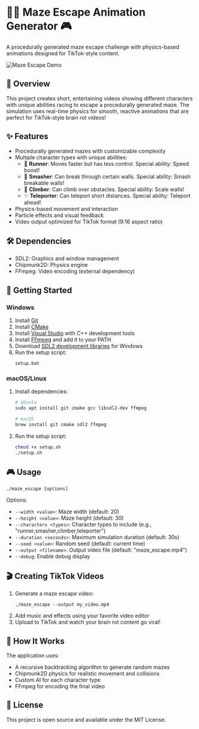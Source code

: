 # 🏃‍♂️ Maze Escape Animation Generator 🎮

A procedurally generated maze escape challenge with physics-based animations designed for TikTok-style content.

![Maze Escape Demo](resources/maze_escape_demo.png)

## 📝 Overview

This project creates short, entertaining videos showing different characters with unique abilities racing to escape a procedurally generated maze. The simulation uses real-time physics for smooth, reactive animations that are perfect for TikTok-style brain rot videos!

## ✨ Features

- Procedurally generated mazes with customizable complexity
- Multiple character types with unique abilities:
  - 🏃 **Runner**: Moves faster but has less control. Special ability: Speed boost!
  - 💪 **Smasher**: Can break through certain walls. Special ability: Smash breakable walls!
  - 🧗 **Climber**: Can climb over obstacles. Special ability: Scale walls!
  - ✨ **Teleporter**: Can teleport short distances. Special ability: Teleport ahead!
- Physics-based movement and interaction
- Particle effects and visual feedback
- Video output optimized for TikTok format (9:16 aspect ratio)

## 🛠️ Dependencies

- SDL2: Graphics and window management
- Chipmunk2D: Physics engine
- FFmpeg: Video encoding (external dependency)

## 🚀 Getting Started

### Windows

1. Install [Git](https://git-scm.com/download/win)
2. Install [CMake](https://cmake.org/download/)
3. Install [Visual Studio](https://visualstudio.microsoft.com/) with C++ development tools
4. Install [FFmpeg](https://ffmpeg.org/download.html) and add it to your PATH
5. Download [SDL2 development libraries](https://www.libsdl.org/download-2.0.php) for Windows
6. Run the setup script:
   ```
   setup.bat
   ```

### macOS/Linux

1. Install dependencies:
   ```bash
   # Ubuntu
   sudo apt install git cmake gcc libsdl2-dev ffmpeg
   
   # macOS
   brew install git cmake sdl2 ffmpeg
   ```
2. Run the setup script:
   ```bash
   chmod +x setup.sh
   ./setup.sh
   ```

## 🎮 Usage

```
./maze_escape [options]
```

Options:
- `--width <value>`: Maze width (default: 20)
- `--height <value>`: Maze height (default: 30)
- `--characters <types>`: Character types to include (e.g., "runner,smasher,climber,teleporter")
- `--duration <seconds>`: Maximum simulation duration (default: 30s)
- `--seed <value>`: Random seed (default: current time)
- `--output <filename>`: Output video file (default: "maze_escape.mp4")
- `--debug`: Enable debug display

## 🎬 Creating TikTok Videos

1. Generate a maze escape video:
   ```
   ./maze_escape --output my_video.mp4
   ```
2. Add music and effects using your favorite video editor
3. Upload to TikTok and watch your brain rot content go viral!

## 🧠 How It Works

The application uses:
- A recursive backtracking algorithm to generate random mazes
- Chipmunk2D physics for realistic movement and collisions
- Custom AI for each character type
- FFmpeg for encoding the final video

## 📜 License

This project is open source and available under the MIT License.
